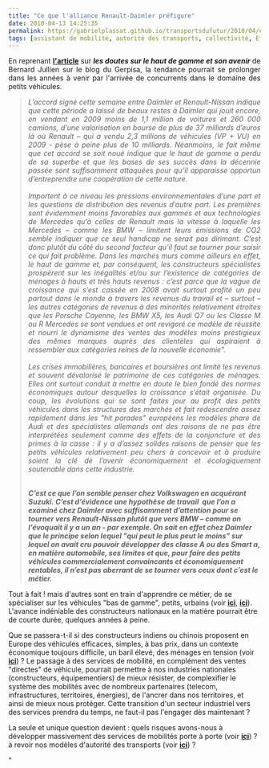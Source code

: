 ```yaml
---
title: "Ce que l'alliance Renault-Daimler préfigure"
date: 2010-04-13 14:25:35
permalink: https://gabrielplassat.github.io/transportsdufutur/2010/04/ce-que-lalliance-renaultdaimler-prefigure.html
tags: [assistant de mobilité, autorité des transports, collectivité, Efficacité énergétique, multimodes, Service de mobilité]
---
```


<p style="text-align: justify">En reprenant <strong><a href="http://leblog.gerpisa.org/node/945" target="_blank">l'article</a></strong> sur <em><strong>les doutes sur le haut de gamme et son avenir</strong></em> de Bernard Jullien sur le blog du Gerpisa, la tendance pourrait se prolonger dans les années à venir par l'arrivée de concurrents dans le domaine des petits véhicules.</p> <blockquote> <p style="text-align: justify"><em>L’accord signé cette semaine entre Daimler et Renault-Nissan indique que cette période a laissé de beaux restes à Daimler qui jouit encore, en vendant en 2009 moins de 1,1 million de voitures et 260 000 camions, d’une valorisation en bourse de plus de 37 milliards d’euros là où Renault – qui a vendu 2,3 millions de véhicules (VP + VU) en 2009 - pèse à peine plus de 10 milliards. Néanmoins, le fait même que cet accord se soit noué indique que le haut de gamme a perdu de sa superbe et que les bases de ses succès dans la décennie passée sont suffisamment attaquées pour qu’il apparaisse opportun d’entreprendre une coopération de cette nature.<br /><br />Importent à ce niveau les pressions environnementales d’une part et les questions de distribution des revenus d’autre part. Les premières sont évidemment moins favorables aux gammes et aux technologies de Mercedes qu’à celles de Renault mais la vitesse à laquelle les Mercedes – comme les BMW – limitent leurs émissions de CO2 semble indiquer que ce seul handicap ne serait pas dirimant. C’est donc plutôt du côté du second facteur qu’il faut se tourner pour saisir ce qui fait problème. Dans les marchés murs comme ailleurs en effet, le haut de gamme et, par conséquent, les constructeurs spécialistes prospèrent sur les inégalités et/ou sur l’existence de catégories de ménages à hauts et très hauts revenus : c’est parce que la vague de croissance qui s’est cassée en 2008 avait surtout profité un peu partout dans le monde à travers les revenus du travail et – surtout – les autres catégories de revenus à des minorités relativement étroites que les Porsche Cayenne, les BMW X5, les Audi Q7 ou les Classe M ou R Mercedes se sont vendues et ont revigoré ce modèle de réussite et nourri le dynamisme des ventes des modèles moins prestigieux des mêmes marques auprès des clientèles qui aspiraient à ressembler aux catégories reines de la nouvelle économie".<br /><br />Les crises immobilières, bancaires et boursières ont limité les revenus et souvent dévalorisé le patrimoine de ces catégories de ménages. Elles ont surtout conduit à mettre en doute le bien fondé des normes économiques autour desquelles la croissance s’était organisée. Du coup, les évolutions qui se sont faites jour au profit des petits véhicules dans les structures des marchés et fait redescendre assez rapidement dans les "hit parades" européens les modèles phare de Audi et des spécialistes allemands ont des raisons de ne pas être interprétées seulement comme des effets de la conjoncture et des primes à la casse : il y a d’assez solides raisons de penser que les petits véhicules relativement peu chers à concevoir et à produire soient la clé de l’avenir économiquement et écologiquement soutenable dans cette industrie. </em></p> <p style=""text-align: justify""><em><br /><strong>C’est ce que l’on semble penser chez Volkswagen en acquérant Suzuki. C’est d’évidence une hypothèse de travail  que l’on a examiné chez Daimler avec suffisamment d’attention pour se tourner vers Renault-Nissan plutôt que vers BMW – comme on l’évoquait il y a un an - par exemple. On sait en effet chez Daimler que le principe selon lequel "qui peut le plus peut le moins" sur lequel on avait cru pouvoir développer des classe A ou des Smart a, en matière automobile, ses limites et que, pour faire des petits véhicules commercialement convaincants et économiquement rentables, il n’est pas aberrant de se tourner vers ceux dont c’est le métier.</strong></em></p></blockquote> <p dir=""ltr"" style=""text-align: justify"">Tout à fait ! mais d'autres sont en train d'apprendre ce métier, de se spécialiser sur les véhicules "bas de gamme", petits, urbains (voir <strong><a href="https://gabrielplassat.github.io/transportsdufutur/2010/01/pendant-ce-temps-la-a-new-delhi-un-salon-automobile.html"" target=""_blank"">ici</a></strong>, <strong><a href="https://gabrielplassat.github.io/transportsdufutur/2010/01/qui-sera-capable-de-faire-un-gmp-de-20-kw-au-meilleur-prix-.html"" target=""_blank"">ici</a></strong>). L'avance indéniable des constructeurs nationaux en la matière pourrait être de courte durée, quelques années à peine. </p> <p dir=""ltr"" style=""text-align: justify"">Que se passera-t-il si des constructeurs indiens ou chinois proposent en Europe des véhicules efficaces, simples, à bas prix, dans un contexte économique toujours difficile, un baril élevé, des ménages en tension (voir <strong><a href="https://gabrielplassat.github.io/transportsdufutur/2010/01/vers-des-voitures-a-tres-bas-prix.html"" target=""_blank"">ici</a></strong>) ? Le passage à des services de mobilité, en complément des ventes "directes" de véhicule, pourrait permettre à nos industries nationales (constructeurs, équipementiers) de mieux résister, de complexifier le système des mobilités avec de nombreux partenaires (telecom, infrastructures, territoires, énergies), de l'ancrer dans nos territoires, et ainsi de mieux nous protéger. Cette transition d'un secteur industriel vers des services prendra du temps, ne faut-il pas l'engager dès maintenant ?</p> <p dir=""ltr"" style=""text-align: justify"">La seule et unique question devient : quels risques avons-nous à développer massivement des services de mobilités porte à porte (voir <strong><a href="https://gabrielplassat.github.io/transportsdufutur/2009/11/le-passage-de-lobjet-vehicule-aux-services-de-mobilite-une-chance.html"" target=""_blank"">ici</a></strong>) ? à revoir nos modèles d'autorité des transports (voir <strong><a href="https://gabrielplassat.github.io/transportsdufutur/2009/11/autorite-des-transports-vers-une-revolution.html"" target=""_blank"">ici</a></strong>) ? </p>"
